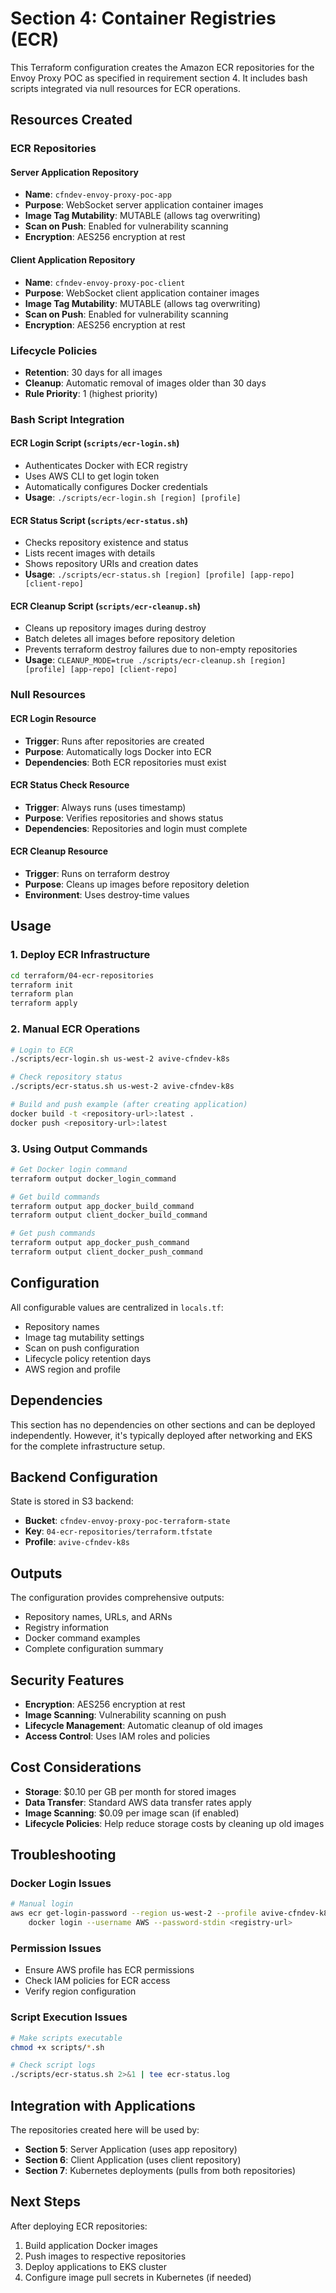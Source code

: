 # Section 4: Container Registries (ECR)

This Terraform configuration creates the Amazon ECR repositories for the Envoy Proxy POC as specified in requirement section 4. It includes bash scripts integrated via null resources for ECR operations.

## Resources Created

### ECR Repositories

#### Server Application Repository
- **Name**: `cfndev-envoy-proxy-poc-app`
- **Purpose**: WebSocket server application container images
- **Image Tag Mutability**: MUTABLE (allows tag overwriting)
- **Scan on Push**: Enabled for vulnerability scanning
- **Encryption**: AES256 encryption at rest

#### Client Application Repository
- **Name**: `cfndev-envoy-proxy-poc-client`
- **Purpose**: WebSocket client application container images
- **Image Tag Mutability**: MUTABLE (allows tag overwriting)
- **Scan on Push**: Enabled for vulnerability scanning
- **Encryption**: AES256 encryption at rest

### Lifecycle Policies
- **Retention**: 30 days for all images
- **Cleanup**: Automatic removal of images older than 30 days
- **Rule Priority**: 1 (highest priority)

### Bash Script Integration

#### ECR Login Script (`scripts/ecr-login.sh`)
- Authenticates Docker with ECR registry
- Uses AWS CLI to get login token
- Automatically configures Docker credentials
- **Usage**: `./scripts/ecr-login.sh [region] [profile]`

#### ECR Status Script (`scripts/ecr-status.sh`)
- Checks repository existence and status
- Lists recent images with details
- Shows repository URIs and creation dates
- **Usage**: `./scripts/ecr-status.sh [region] [profile] [app-repo] [client-repo]`

#### ECR Cleanup Script (`scripts/ecr-cleanup.sh`)
- Cleans up repository images during destroy
- Batch deletes all images before repository deletion
- Prevents terraform destroy failures due to non-empty repositories
- **Usage**: `CLEANUP_MODE=true ./scripts/ecr-cleanup.sh [region] [profile] [app-repo] [client-repo]`

### Null Resources

#### ECR Login Resource
- **Trigger**: Runs after repositories are created
- **Purpose**: Automatically logs Docker into ECR
- **Dependencies**: Both ECR repositories must exist

#### ECR Status Check Resource
- **Trigger**: Always runs (uses timestamp)
- **Purpose**: Verifies repositories and shows status
- **Dependencies**: Repositories and login must complete

#### ECR Cleanup Resource
- **Trigger**: Runs on terraform destroy
- **Purpose**: Cleans up images before repository deletion
- **Environment**: Uses destroy-time values

## Usage

### 1. Deploy ECR Infrastructure

```bash
cd terraform/04-ecr-repositories
terraform init
terraform plan
terraform apply
```

### 2. Manual ECR Operations

```bash
# Login to ECR
./scripts/ecr-login.sh us-west-2 avive-cfndev-k8s

# Check repository status
./scripts/ecr-status.sh us-west-2 avive-cfndev-k8s

# Build and push example (after creating application)
docker build -t <repository-url>:latest .
docker push <repository-url>:latest
```

### 3. Using Output Commands

```bash
# Get Docker login command
terraform output docker_login_command

# Get build commands
terraform output app_docker_build_command
terraform output client_docker_build_command

# Get push commands
terraform output app_docker_push_command
terraform output client_docker_push_command
```

## Configuration

All configurable values are centralized in `locals.tf`:
- Repository names
- Image tag mutability settings
- Scan on push configuration
- Lifecycle policy retention days
- AWS region and profile

## Dependencies

This section has no dependencies on other sections and can be deployed independently. However, it's typically deployed after networking and EKS for the complete infrastructure setup.

## Backend Configuration

State is stored in S3 backend:
- **Bucket**: `cfndev-envoy-proxy-poc-terraform-state`
- **Key**: `04-ecr-repositories/terraform.tfstate`
- **Profile**: `avive-cfndev-k8s`

## Outputs

The configuration provides comprehensive outputs:
- Repository names, URLs, and ARNs
- Registry information
- Docker command examples
- Complete configuration summary

## Security Features

- **Encryption**: AES256 encryption at rest
- **Image Scanning**: Vulnerability scanning on push
- **Lifecycle Management**: Automatic cleanup of old images
- **Access Control**: Uses IAM roles and policies

## Cost Considerations

- **Storage**: $0.10 per GB per month for stored images
- **Data Transfer**: Standard AWS data transfer rates apply
- **Image Scanning**: $0.09 per image scan (if enabled)
- **Lifecycle Policies**: Help reduce storage costs by cleaning up old images

## Troubleshooting

### Docker Login Issues
```bash
# Manual login
aws ecr get-login-password --region us-west-2 --profile avive-cfndev-k8s | \
    docker login --username AWS --password-stdin <registry-url>
```

### Permission Issues
- Ensure AWS profile has ECR permissions
- Check IAM policies for ECR access
- Verify region configuration

### Script Execution Issues
```bash
# Make scripts executable
chmod +x scripts/*.sh

# Check script logs
./scripts/ecr-status.sh 2>&1 | tee ecr-status.log
```

## Integration with Applications

The repositories created here will be used by:
- **Section 5**: Server Application (uses app repository)
- **Section 6**: Client Application (uses client repository)
- **Section 7**: Kubernetes deployments (pulls from both repositories)

## Next Steps

After deploying ECR repositories:
1. Build application Docker images
2. Push images to respective repositories
3. Deploy applications to EKS cluster
4. Configure image pull secrets in Kubernetes (if needed)

